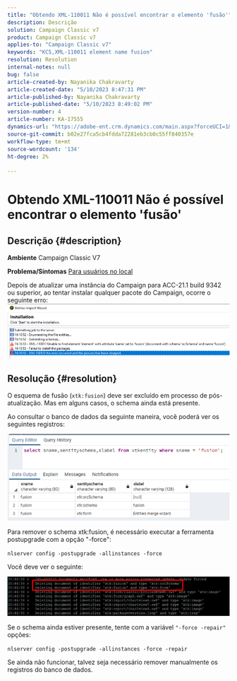 ```yaml
---
title: "Obtendo XML-110011 Não é possível encontrar o elemento 'fusão'"
description: Descrição
solution: Campaign Classic v7
product: Campaign Classic v7
applies-to: "Campaign Classic v7"
keywords: "KCS,XML-110011 element name fusion"
resolution: Resolution
internal-notes: null
bug: false
article-created-by: Nayanika Chakravarty
article-created-date: "5/10/2023 8:47:31 PM"
article-published-by: Nayanika Chakravarty
article-published-date: "5/10/2023 8:49:02 PM"
version-number: 4
article-number: KA-17555
dynamics-url: "https://adobe-ent.crm.dynamics.com/main.aspx?forceUCI=1&pagetype=entityrecord&etn=knowledgearticle&id=bfce3ce1-73ef-ed11-8849-6045bd006239"
source-git-commit: b02e27fca5cb4fdda72281eb3cb0c55ff840357e
workflow-type: tm+mt
source-wordcount: '134'
ht-degree: 2%

---
```


# Obtendo XML-110011 Não é possível encontrar o elemento &#39;fusão&#39;

## Descrição {#description}

<b>Ambiente</b>
Campaign Classic V7


<b>Problema/Sintomas</b>
<u>Para usuários no local</u>

Depois de atualizar uma instância do Campaign para ACC-21.1 build 9342 ou superior, ao tentar instalar qualquer pacote do Campaign, ocorre o seguinte erro:
<br>![](assets/___c0ce3ce1-73ef-ed11-8849-6045bd006239___.png)

## Resolução {#resolution}


O esquema de fusão (`xtk:fusion`) deve ser excluído em processo de pós-atualização. Mas em alguns casos, o schema ainda está presente.

Ao consultar o banco de dados da seguinte maneira, você poderá ver os seguintes registros:

![](assets/5cf5ba8b-f838-ec11-b6e6-000d3a348885.png)

Para remover o schema xtk:fusion, é necessário executar a ferramenta postupgrade com a opção &quot;-force&quot;:

`nlserver config -postupgrade -allinstances -force`

Você deve ver o seguinte:

![](assets/406e7298-f938-ec11-b6e6-000d3a348885.png)

Se o schema ainda estiver presente, tente com a variável `"-force -repair"` opções:

`nlserver config -postupgrade -allinstances -force -repair`

Se ainda não funcionar, talvez seja necessário remover manualmente os registros do banco de dados.
